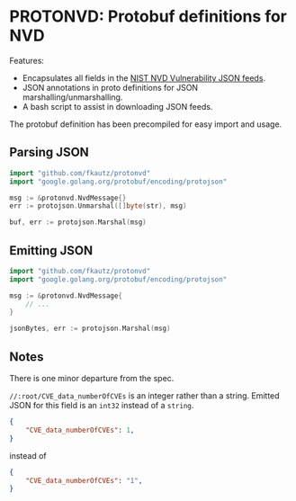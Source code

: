 # PROTONVD: Protobuf definitions for NVD

Features:
* Encapsulates all fields in the [NIST NVD Vulnerability JSON feeds](https://nvd.nist.gov/vuln/data-feeds#JSON_FEED).
* JSON annotations in proto definitions for JSON marshalling/unmarshalling.
* A bash script to assist in downloading JSON feeds.

The protobuf definition has been precompiled for easy import and usage.

## Parsing JSON
```go
import "github.com/fkautz/protonvd"
import "google.golang.org/protobuf/encoding/protojson"

msg := &protonvd.NvdMessage{}
err := protojson.Unmarshal([]byte(str), msg)

buf, err := protojson.Marshal(msg)
```


## Emitting JSON

```go
import "github.com/fkautz/protonvd"
import "google.golang.org/protobuf/encoding/protojson"

msg := &protonvd.NvdMessage{
	// ...
}

jsonBytes, err := protojson.Marshal(msg)
```

## Notes

There is one minor departure from the spec.

`//:root/CVE_data_numberOfCVEs` is an integer rather than a string.
Emitted JSON for this field is an `int32` instead of a `string`.

```json
{
    "CVE_data_numberOfCVEs": 1,
}
```

instead of

```json
{
    "CVE_data_numberOfCVEs": "1",
}
```
